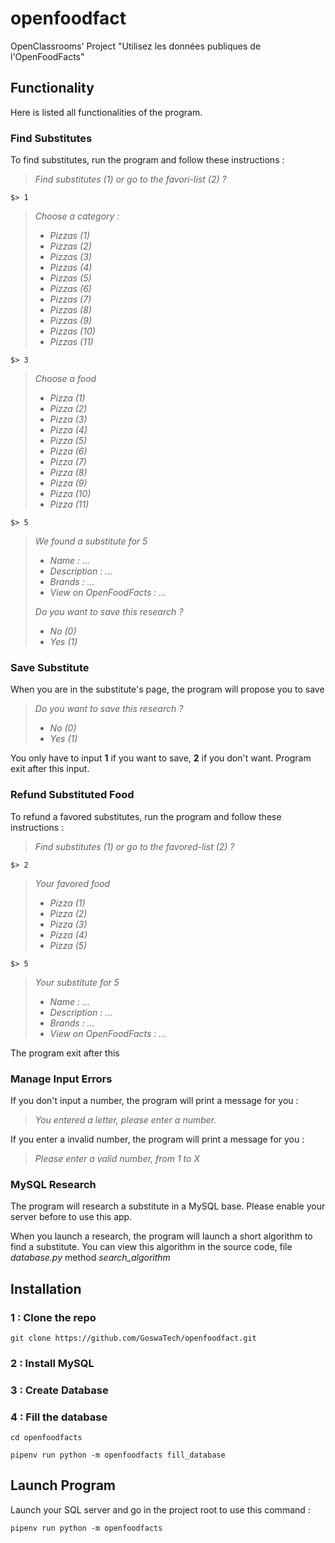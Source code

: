 # openfoodfact
OpenClassrooms' Project "Utilisez les données publiques de l'OpenFoodFacts"

## Functionality
Here is listed all functionalities of the program.

### Find Substitutes
To find substitutes, run the program and follow these instructions :

> *Find substitutes (1) or go to the favori-list (2) ?*

`$> 1`

> *Choose a category :*
>
> - *Pizzas (1)*
> - *Pizzas (2)*
> - *Pizzas (3)*
> - *Pizzas (4)*
> - *Pizzas (5)*
> - *Pizzas (6)*
> - *Pizzas (7)*
> - *Pizzas (8)*
> - *Pizzas (9)*
> - *Pizzas (10)*
> - *Pizzas (11)*

`$> 3`

> *Choose a food*
>
> - *Pizza (1)*
> - *Pizza (2)*
> - *Pizza (3)*
> - *Pizza (4)*
> - *Pizza (5)*
> - *Pizza (6)*
> - *Pizza (7)*
> - *Pizza (8)*
> - *Pizza (9)*
> - *Pizza (10)*
> - *Pizza (11)*

`$> 5`

> *We found a substitute for 5*
>
> - *Name : ...*
> - *Description : ...*
> - *Brands : ...*
> - *View on OpenFoodFacts : ...*
>
> *Do you want to save this research ?*
> - *No (0)*
> - *Yes (1)*

### Save Substitute

When you are in the substitute's page, the program will propose you to save

> *Do you want to save this research ?*
> - *No (0)*
> - *Yes (1)*

You only have to input **1** if you want to save, **2** if you don't want.
Program exit after this input.

### Refund Substituted Food
To refund a favored substitutes, run the program and follow these instructions :

> *Find substitutes (1) or go to the favored-list (2) ?*

`$> 2`

> *Your favored food*
>
> - *Pizza (1)*
> - *Pizza (2)*
> - *Pizza (3)*
> - *Pizza (4)*
> - *Pizza (5)*

`$> 5`

> *Your substitute for 5*
>
> - *Name : ...*
> - *Description : ...*
> - *Brands : ...*
> - *View on OpenFoodFacts : ...*

The program exit after this

### Manage Input Errors

If you don't input a number, the program will print a message for you :
> *You entered a letter, please enter a number.*

If you enter a invalid number, the program will print a message for you :
> *Please enter a valid number, from 1 to X*

### MySQL Research

The program will research a substitute in a MySQL base. Please enable your
server before to use this app.

When you launch a research, the program will launch a short algorithm to find a
substitute. You can view this algorithm in the source code, file *database.py*
method *search_algorithm*

## Installation

### 1 : Clone the repo

`git clone https://github.com/GoswaTech/openfoodfact.git`

### 2 : Install MySQL

### 3 : Create Database

### 4 : Fill the database

`cd openfoodfacts`

`pipenv run python -m openfoodfacts fill_database`

## Launch Program

Launch your SQL server and go in the project root to use this command :

`pipenv run python -m openfoodfacts`
